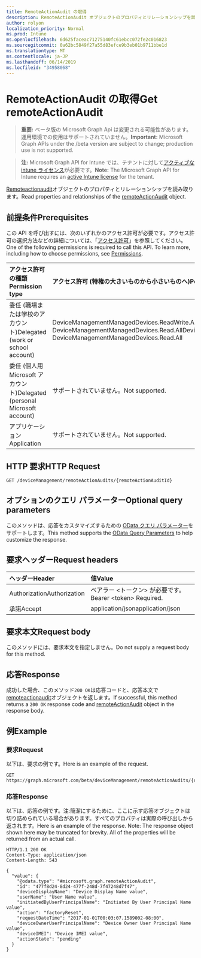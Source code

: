 ```yaml
---
title: RemoteActionAudit の取得
description: RemoteActionAudit オブジェクトのプロパティとリレーションシップを読み取ります。
author: rolyon
localization_priority: Normal
ms.prod: Intune
ms.openlocfilehash: 6d625faceac71275140fc61ebcc072fe2c016823
ms.sourcegitcommit: 0a62bc5849f27a55d83efce9b3eb01b9711bbe1d
ms.translationtype: MT
ms.contentlocale: ja-JP
ms.lasthandoff: 06/14/2019
ms.locfileid: "34958068"
---
```

# <a name="get-remoteactionaudit"></a><span data-ttu-id="9e9fb-103">RemoteActionAudit の取得</span><span class="sxs-lookup"><span data-stu-id="9e9fb-103">Get remoteActionAudit</span></span>

> <span data-ttu-id="9e9fb-104">**重要:** ベータ版の Microsoft Graph Api は変更される可能性があります。運用環境での使用はサポートされていません。</span><span class="sxs-lookup"><span data-stu-id="9e9fb-104">**Important:** Microsoft Graph APIs under the /beta version are subject to change; production use is not supported.</span></span>

> <span data-ttu-id="9e9fb-105">**注:** Microsoft Graph API for Intune では、テナントに対して[アクティブな intune ライセンス](https://go.microsoft.com/fwlink/?linkid=839381)が必要です。</span><span class="sxs-lookup"><span data-stu-id="9e9fb-105">**Note:** The Microsoft Graph API for Intune requires an [active Intune license](https://go.microsoft.com/fwlink/?linkid=839381) for the tenant.</span></span>

<span data-ttu-id="9e9fb-106">[Remoteactionaudit](../resources/intune-devices-remoteactionaudit.md)オブジェクトのプロパティとリレーションシップを読み取ります。</span><span class="sxs-lookup"><span data-stu-id="9e9fb-106">Read properties and relationships of the [remoteActionAudit](../resources/intune-devices-remoteactionaudit.md) object.</span></span>

## <a name="prerequisites"></a><span data-ttu-id="9e9fb-107">前提条件</span><span class="sxs-lookup"><span data-stu-id="9e9fb-107">Prerequisites</span></span>
<span data-ttu-id="9e9fb-p101">この API を呼び出すには、次のいずれかのアクセス許可が必要です。アクセス許可の選択方法などの詳細については、「[アクセス許可](/graph/permissions-reference)」を参照してください。</span><span class="sxs-lookup"><span data-stu-id="9e9fb-p101">One of the following permissions is required to call this API. To learn more, including how to choose permissions, see [Permissions](/graph/permissions-reference).</span></span>

|<span data-ttu-id="9e9fb-110">アクセス許可の種類</span><span class="sxs-lookup"><span data-stu-id="9e9fb-110">Permission type</span></span>|<span data-ttu-id="9e9fb-111">アクセス許可 (特権の大きいものから小さいものへ)</span><span class="sxs-lookup"><span data-stu-id="9e9fb-111">Permissions (from most to least privileged)</span></span>|
|:---|:---|
|<span data-ttu-id="9e9fb-112">委任 (職場または学校のアカウント)</span><span class="sxs-lookup"><span data-stu-id="9e9fb-112">Delegated (work or school account)</span></span>|<span data-ttu-id="9e9fb-113">DeviceManagementManagedDevices.ReadWrite.All、DeviceManagementManagedDevices.Read.All</span><span class="sxs-lookup"><span data-stu-id="9e9fb-113">DeviceManagementManagedDevices.ReadWrite.All, DeviceManagementManagedDevices.Read.All</span></span>|
|<span data-ttu-id="9e9fb-114">委任 (個人用 Microsoft アカウント)</span><span class="sxs-lookup"><span data-stu-id="9e9fb-114">Delegated (personal Microsoft account)</span></span>|<span data-ttu-id="9e9fb-115">サポートされていません。</span><span class="sxs-lookup"><span data-stu-id="9e9fb-115">Not supported.</span></span>|
|<span data-ttu-id="9e9fb-116">アプリケーション</span><span class="sxs-lookup"><span data-stu-id="9e9fb-116">Application</span></span>|<span data-ttu-id="9e9fb-117">サポートされていません。</span><span class="sxs-lookup"><span data-stu-id="9e9fb-117">Not supported.</span></span>|

## <a name="http-request"></a><span data-ttu-id="9e9fb-118">HTTP 要求</span><span class="sxs-lookup"><span data-stu-id="9e9fb-118">HTTP Request</span></span>
<!-- {
  "blockType": "ignored"
}
-->
``` http
GET /deviceManagement/remoteActionAudits/{remoteActionAuditId}
```

## <a name="optional-query-parameters"></a><span data-ttu-id="9e9fb-119">オプションのクエリ パラメーター</span><span class="sxs-lookup"><span data-stu-id="9e9fb-119">Optional query parameters</span></span>
<span data-ttu-id="9e9fb-120">このメソッドは、応答をカスタマイズするための [OData クエリ パラメーター](https://docs.microsoft.com/en-us/graph/query-parameters)をサポートします。</span><span class="sxs-lookup"><span data-stu-id="9e9fb-120">This method supports the [OData Query Parameters](https://docs.microsoft.com/en-us/graph/query-parameters) to help customize the response.</span></span>

## <a name="request-headers"></a><span data-ttu-id="9e9fb-121">要求ヘッダー</span><span class="sxs-lookup"><span data-stu-id="9e9fb-121">Request headers</span></span>
|<span data-ttu-id="9e9fb-122">ヘッダー</span><span class="sxs-lookup"><span data-stu-id="9e9fb-122">Header</span></span>|<span data-ttu-id="9e9fb-123">値</span><span class="sxs-lookup"><span data-stu-id="9e9fb-123">Value</span></span>|
|:---|:---|
|<span data-ttu-id="9e9fb-124">Authorization</span><span class="sxs-lookup"><span data-stu-id="9e9fb-124">Authorization</span></span>|<span data-ttu-id="9e9fb-125">ベアラー &lt;トークン&gt; が必要です。</span><span class="sxs-lookup"><span data-stu-id="9e9fb-125">Bearer &lt;token&gt; Required.</span></span>|
|<span data-ttu-id="9e9fb-126">承諾</span><span class="sxs-lookup"><span data-stu-id="9e9fb-126">Accept</span></span>|<span data-ttu-id="9e9fb-127">application/json</span><span class="sxs-lookup"><span data-stu-id="9e9fb-127">application/json</span></span>|

## <a name="request-body"></a><span data-ttu-id="9e9fb-128">要求本文</span><span class="sxs-lookup"><span data-stu-id="9e9fb-128">Request body</span></span>
<span data-ttu-id="9e9fb-129">このメソッドには、要求本文を指定しません。</span><span class="sxs-lookup"><span data-stu-id="9e9fb-129">Do not supply a request body for this method.</span></span>

## <a name="response"></a><span data-ttu-id="9e9fb-130">応答</span><span class="sxs-lookup"><span data-stu-id="9e9fb-130">Response</span></span>
<span data-ttu-id="9e9fb-131">成功した場合、このメソッド`200 OK`は応答コードと、応答本文で[remoteactionaudit](../resources/intune-devices-remoteactionaudit.md)オブジェクトを返します。</span><span class="sxs-lookup"><span data-stu-id="9e9fb-131">If successful, this method returns a `200 OK` response code and [remoteActionAudit](../resources/intune-devices-remoteactionaudit.md) object in the response body.</span></span>

## <a name="example"></a><span data-ttu-id="9e9fb-132">例</span><span class="sxs-lookup"><span data-stu-id="9e9fb-132">Example</span></span>

### <a name="request"></a><span data-ttu-id="9e9fb-133">要求</span><span class="sxs-lookup"><span data-stu-id="9e9fb-133">Request</span></span>
<span data-ttu-id="9e9fb-134">以下は、要求の例です。</span><span class="sxs-lookup"><span data-stu-id="9e9fb-134">Here is an example of the request.</span></span>
``` http
GET https://graph.microsoft.com/beta/deviceManagement/remoteActionAudits/{remoteActionAuditId}
```

### <a name="response"></a><span data-ttu-id="9e9fb-135">応答</span><span class="sxs-lookup"><span data-stu-id="9e9fb-135">Response</span></span>
<span data-ttu-id="9e9fb-p102">以下は、応答の例です。注:簡潔にするために、ここに示す応答オブジェクトは切り詰められている場合があります。すべてのプロパティは実際の呼び出しから返されます。</span><span class="sxs-lookup"><span data-stu-id="9e9fb-p102">Here is an example of the response. Note: The response object shown here may be truncated for brevity. All of the properties will be returned from an actual call.</span></span>
``` http
HTTP/1.1 200 OK
Content-Type: application/json
Content-Length: 543

{
  "value": {
    "@odata.type": "#microsoft.graph.remoteActionAudit",
    "id": "477f8d24-8d24-477f-248d-7f47248d7f47",
    "deviceDisplayName": "Device Display Name value",
    "userName": "User Name value",
    "initiatedByUserPrincipalName": "Initiated By User Principal Name value",
    "action": "factoryReset",
    "requestDateTime": "2017-01-01T00:03:07.1589002-08:00",
    "deviceOwnerUserPrincipalName": "Device Owner User Principal Name value",
    "deviceIMEI": "Device IMEI value",
    "actionState": "pending"
  }
}
```





